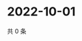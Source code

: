 # 2022-10-01

共 0 条

<!-- BEGIN WEIBO -->
<!-- 最后更新时间 Sat Oct 01 2022 01:26:32 GMT+0800 (China Standard Time) -->

<!-- END WEIBO -->
